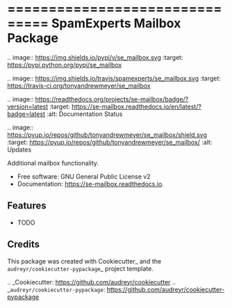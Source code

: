 ===============================
SpamExperts Mailbox Package
===============================


.. image:: https://img.shields.io/pypi/v/se_mailbox.svg
        :target: https://pypi.python.org/pypi/se_mailbox

.. image:: https://img.shields.io/travis/spamexperts/se_mailbox.svg
        :target: https://travis-ci.org/tonyandrewmeyer/se_mailbox

.. image:: https://readthedocs.org/projects/se-mailbox/badge/?version=latest
        :target: https://se-mailbox.readthedocs.io/en/latest/?badge=latest
        :alt: Documentation Status

.. image:: https://pyup.io/repos/github/tonyandrewmeyer/se_mailbox/shield.svg
     :target: https://pyup.io/repos/github/tonyandrewmeyer/se_mailbox/
     :alt: Updates


Additional mailbox functionality.


* Free software: GNU General Public License v2
* Documentation: https://se-mailbox.readthedocs.io.


Features
--------

* TODO

Credits
---------

This package was created with Cookiecutter_ and the `audreyr/cookiecutter-pypackage`_ project template.

.. _Cookiecutter: https://github.com/audreyr/cookiecutter
.. _`audreyr/cookiecutter-pypackage`: https://github.com/audreyr/cookiecutter-pypackage

